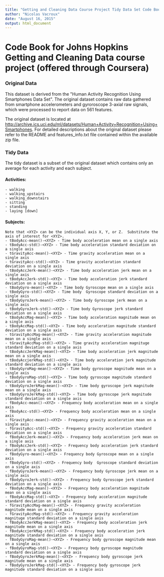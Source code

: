 ```yaml
---
title: "Getting and Cleaning Data Course Project Tidy Data Set Code Book"
author: "Nicolas Vacroux"
date: "August 16, 2015"
output: html_document
---
```


# Code Book for Johns Hopkins Getting and Cleaning Data course project (offered through Coursera)


### Original Data

This dataset is derived from the "Human Activity Recognition Using Smartphones Data Set".  The original dataset contains raw data gathered from smartphone accelerometers and gyroroscope 3-axial raw signals, which were processed to report data on 561 features.

The original dataset is located at http://archive.ics.uci.edu/ml/datasets/Human+Activity+Recognition+Using+Smartphones.  For detailed descriptions about the original dataset please refer to the README and features_info.txt file contained within the available zip file.


### Tidy Data

The tidy dataset is a subset of the original dataset which contains only an average for each activity and each subject.

#### Activities:
    - walking
    - walking_upstairs
    - walking_downstairs
    - sitting
    - standing
    - laying [down]

#### Subjects:
    Note that <XYZ> can be the individual axis X, Y, or Z.  Substitute the axis of interest for <XYZ>.
    - tBodyAcc-mean()-<XYZ> - Time body acceleration mean on a single axis
    - tBodyAcc-std()-<XYZ> - Time body acceleration standard deviation on a single axis
    - tGravityAcc-mean()-<XYZ> - Time gravity acceleration mean on a single axis
    - tGravityAcc-std()-<XYZ> - Time gravity acceleration standard deviation on a single axis
    - tBodyAccJerk-mean()-<XYZ> - Time body acceleration jerk mean on a single axis
    - tBodyAccJerk-std()-<XYZ> - Time body acceleration jerk standard deviation on a single axis
    - tBodyGyro-mean()-<XYZ> - Time body Gyroscope mean on a single axis
    - tBodyGyro-std()-<XYZ> - Time body  Gyroscope standard deviation on a single axis
    - tBodyGyroJerk-mean()-<XYZ> - Time body Gyroscope jerk mean on a single axis
    - tBodyGyroJerk-std()-<XYZ> - Time body Gyroscope jerk standard deviation on a single axis
    - tBodyAccMag-mean()-<XYZ> - Time body acceleration magnitude mean on a single axis
    - tBodyAccMag-std()-<XYZ> - Time body acceleration magnitude standard deviation on a single axis
    - tGravityAccMag-mean()-<XYZ> - Time gravity acceleration magnitude mean on a single axis
    - tGravityAccMag-std()-<XYZ> - Time gravity acceleration magnituge standard deviation on a single axis
    - tBodyAccJerkMag-mean()-<XYZ> - Time body acceleration jerk magnitude mean on a single axis
    - tBodyAccjerkMag-std()-<XYZ> - Time body acceleration jerk magnitude standard deviation on a single axis
    - tBodyGyroMag-mean()-<XYZ> - Time body gyroscope magnitude mean on a single axis
    - tBodyGyroMag-std()-<XYZ> - Time body gyroscope magnitude standard deviation on a single axis
    - tBodyGyroJerkMag-mean()-<XYZ> - Time body gyroscope jerk magnitude mean on a single axis
    - tBodyGyroJerkMag-std()-<XYZ> - Time body gyroscope jerk magnitude standard deviation on a single axis
    - fBodyAcc-mean()-<XYZ> - Frequency body acceleration mean on a single axis
    - fBodyAcc-std()-<XYZ> - Frequency body acceleration mean on a single axis
    - fGravityAcc-mean()-<XYZ> - Frequency gravity acceleration mean on a single axis
    - fGravityAcc-std()-<XYZ> - Frequency gravity acceleration standard deviation on a single axis
    - fBodyAccJerk-mean()-<XYZ> - Frequency body acceleration jerk mean on a single axis
    - fBodyAccJerk-std()-<XYZ> - Frequency body acceleration jerk standard deviation on a single axis
    - fBodyGyro-mean()-<XYZ> - Frequency body Gyroscope mean on a single axis
    - fBodyGyro-std()-<XYZ> - Frequency body  Gyroscope standard deviation on a single axis
    - fBodyGyroJerk-mean()-<XYZ> - Frequency body Gyroscope jerk mean on a single axis
    - fBodyGyroJerk-std()-<XYZ> - Frequency body Gyroscope jerk standard deviation on a single axis
    - fBodyAccMag-mean()-<XYZ> - Frequency body acceleration magnitude mean on a single axis
    - fBodyAccMag-std()-<XYZ> - Frequency body acceleration magnitude standard deviation on a single axis
    - fGravityAccMag-mean()-<XYZ> - Frequency gravity acceleration magnitude mean on a single axis
    - fGravityAccMag-std()-<XYZ> - Frequency gravity acceleration magnituge standard deviation on a single axis
    - fBodyAccJerkMag-mean()-<XYZ> - Frequency body acceleration jerk magnitude mean on a single axis
    - fBodyAccjerkMag-std()-<XYZ> - Frequency body acceleration jerk magnitude standard deviation on a single axis
    - fBodyGyroMag-mean()-<XYZ> - Frequency body gyroscope magnitude mean on a single axis
    - fBodyGyroMag-std()-<XYZ> - Frequency body gyroscope magnitude standard deviation on a single axis
    - fBodyGyroJerkMag-mean()-<XYZ> - Frequency body gyroscope jerk magnitude mean on a single axis
    - fBodyGyroJerkMag-std()-<XYZ> - Frequency body gyroscope jerk magnitude standard deviation on a single axis    
